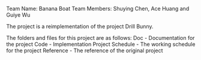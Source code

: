 Team Name: Banana Boat
Team Members: Shuying Chen, Ace Huang and Guiye Wu

The project is a reimplementation of the project Drill Bunny.

The folders and files for this project are as follows:
Doc - Documentation for the project
Code - Implementation
Project Schedule - The working schedule for the project
Reference - The reference of the original project